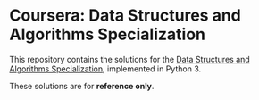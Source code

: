 # Coursera: Data Structures and Algorithms Specialization
This repository contains the solutions for the [Data Structures and Algorithms Specialization](https://www.coursera.org/specializations/data-structures-algorithms), implemented in Python 3.

These solutions are for **reference only**.

